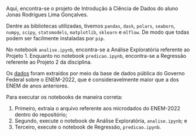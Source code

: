 Aqui, encontra-se o projeto de Introdução à Ciência de Dados do aluno Jonas Rodrigues Lima Gonçalves.

Dentre as bibliotecas utilizadas, tivemos `pandas`, `dask`, `polars`, `seaborn`, `numpy`, `scipy`, `statsmodels`, `matplotlib`, `sklearn` e `mlflow`. De modo que todas podem ser facilmente instaladas por `pip`.

No notebook `analise.ipynb`, encontra-se a Análise Exploratória referente ao Projeto 1. Enquanto no notebook `predicao.ipynb`, encontra-se a Regressão referente ao Projeto 2 da disciplina.

Os [dados](https://www.gov.br/inep/pt-br/assuntos/noticias/enem/divulgados-microdados-do-enem-2022) foram extraídos por meio da base de dados pública do Governo Federal sobre o ENEM-2022, que é consideravelmente maior que a dos ENEM de anos anteriores.

Para executar os notebooks de maneira correta:
1. Primeiro, extraia o arquivo referente aos microdados do ENEM-2022 dentro do repositório;
2. Segundo, execute o notebook de Análise Exploratória, `analise.ipynb`; e
3. Terceiro, execute o notebook de Regressão, `predicao.ipynb`.
